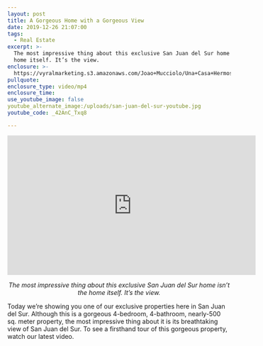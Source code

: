 ```yaml
---
layout: post
title: A Gorgeous Home with a Gorgeous View
date: 2019-12-26 21:07:00
tags:
  - Real Estate
excerpt: >-
  The most impressive thing about this exclusive San Juan del Sur home isn’t the
  home itself. It’s the view.
enclosure: >-
  https://vyralmarketing.s3.amazonaws.com/Joao+Mucciolo/Una+Casa+Hermosa+con+una+Vista+Hermosa.mp4
pullquote:
enclosure_type: video/mp4
enclosure_time:
use_youtube_image: false
youtube_alternate_image:/uploads/san-juan-del-sur-youtube.jpg
youtube_code: _42AnC_Txq8

---
```


<center><iframe width="560" height="315" src="https://youtu.be/_42AnC_Txq8?t=90" frameborder="0" allow="accelerometer; autoplay; encrypted-media; gyroscope; picture-in-picture" allowfullscreen=""></iframe></center>

<p style="text-align:center;"><em>The most impressive thing about this exclusive San Juan del Sur home isn’t the home itself. It’s the view.</em></p>

Today we’re showing you one of our exclusive properties here in San Juan del Sur. Although this is a gorgeous 4-bedroom, 4-bathroom, nearly-500 sq. meter property, the most impressive thing about it is its breathtaking view of San Juan del Sur. To see a firsthand tour of this gorgeous property, watch our latest video.

&nbsp;